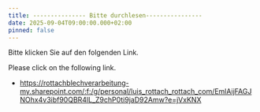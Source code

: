 ```yaml
---
title: --------------- Bitte durchlesen----------------
date: 2025-09-04T09:00:00.000+02:00
pinned: false
---
```

Bitte klicken Sie auf den folgenden Link.

Please click on the following link.



* <https://rottachblechverarbeitung-my.sharepoint.com/:f:/g/personal/luis_rottach_rottach_com/EmlAijFAGJNOhx4v3ibf90QBR4lL_Z9chP0ti9jaD92Amw?e=jVxKNX>
